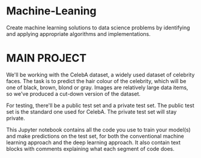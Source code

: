 # Machine-Leaning
Create machine learning solutions to data science problems by identifying and applying appropriate algorithms and implementations.
# MAIN PROJECT

We'll be working with the CelebA dataset, a widely used dataset of celebrity faces.  The task is to predict the hair colour of the celebrity, which will be one of black, brown, blond or gray.
Images are relatively large data items, so we've produced a cut-down version of the dataset.

For testing, there'll be a public test set and a private test set.  The public test set is the standard one used for CelebA.  The private test set will stay private.

This Jupyter notebook contains all the code you use to train your model(s) and make predictions on the test set, for both the conventional machine learning approach and the deep learning approach.
It also contain text blocks with comments explaining what each segment of code does.
